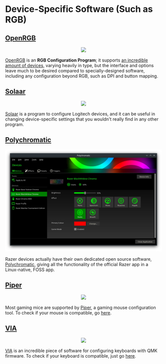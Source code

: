 # Device-Specific Software (Such as RGB)
## [OpenRGB](https://openrgb.org/)
<p align="center"><img src="https://uploads.golmedia.net/uploads/articles/article_media/6277205051595434787gol1.png" width="600"></p>

[OpenRGB](https://openrgb.org/) is an **RGB Configuration Program**; it supports [an incredible amount of devices](https://openrgb.org/devices.html), varying heavily in type, but the interface and options leave much to be desired compared to specially-designed software, including any configuration beyond RGB, such as DPI and button mapping.

## [Solaar](https://pwr-solaar.github.io/Solaar/)
<p align="center"><img src="https://pwr-solaar.github.io/Solaar/Solaar-main-window-mouse.png" width="600">

[Solaar](https://pwr-solaar.github.io/Solaar/) is a program to configure Logitech devices, and it can be useful in changing device-specific settings that you wouldn't really find in any other program.

## [Polychromatic](https://polychromatic.app/)
<p align="center"><img src="https://github.com/polychromatic/polychromatic/raw/master/.github/controller@2x.webp" width="600"></p>

Razer devices actually have their own dedicated open source software, [Polychromatic](https://polychromatic.app/), giving all the functionality of the official Razer app in a Linux-native, FOSS app.

## [Piper](https://github.com/libratbag/piper)
<p align="center"><img src="https://github.com/libratbag/piper/raw/wiki/screenshots/piper-buttonpage.png" width="600"></p>

Most gaming mice are supported by [Piper](https://github.com/libratbag/piper), a gaming mouse configuration tool. To check if your mouse is compatible, go [here](https://github.com/libratbag/libratbag/tree/master/data/devices).

## [VIA](https://www.caniusevia.com/)
<p align="center"><img src="https://cdn.shopify.com/s/files/1/0059/0630/1017/t/5/assets/pf-ed1ba645--1627639225994.jpg?v=1627639246" width="600">

[VIA](https://www.caniusevia.com/) is an incredible piece of software for configuring keyboards with QMK firmware. To check if your keyboard is compatible, just go [here](https://www.caniusevia.com/docs/supported_keyboards).